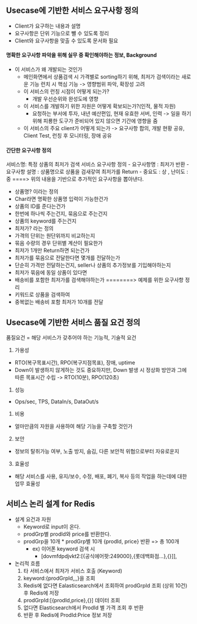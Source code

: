 ## Usecase에 기반한 서비스 요구사항 정의
- Client가 요구하는 내용과 설명
- 요구사항은 단위 기능으로 뺄 수 있도록 정리
- Client와 요구사항을 맞출 수 있도록 문서화 필요
#### 명확한 요구사항 파악을 위해 실무 중 확인해야하는 정보, Background
- 이 서비스가 왜 개발되는 것인가
	- 메인화면에서 상품검색 시 가격별로 sorting하기 위해, 최저가 검색이라는 새로운 기능 런치 시 핵심 기능 -> 영향범위 파악, 확장성 고려
	- 이 서비스의 런칭 시점이 어떻게 되는가?
		- 개발 우선순위와 완성도에 영향
	- 이 서비스를 개발하기 위한 자원은 어떻게 확보되는가?(인적, 물적 자원)
		- 요청하는 부서에 투자, 내년 예산편입, 현재 유효한 서버, 인력 -> 일을 하기위해 피룡한 도구가 준비되어 있지 않으면 기간에 영향을 줌
	- 이 서비스의 주요 client가 어떻게 되는가 -> 요구사항 합의, 개발 현황 공유, Client Test, 런칭 후 모니터링, 장애 공유

#### 간단한 요구사항 정의
서비스명: 특정 상품의 최저가 검색
서비스 요구사항 정의
	- 요구사항명 : 최저가 반환
	- 요구사항 설명 : 상품명으로 상품을 검새갛여 최저가를 Return
	- 중요도 : 상 , 난이도 : 중
====> 위의 내용을 기반으로 추가적인 요구사항을 뽑아낸다.
- 상품명? 이라는 정의
- Char라면 명확한 상품명 입력이 가능한건가
- 상품의 ID를 준다는건가
- 한번에 하나씩 주는건지, 묶음으로 주는건지
- 상품의 keyword를 주는건지
- 최저가? 라는 정의
- 가격의 단위는 원단위까지 비교하는지
- 묶음 수량의 경우 단위별 계산이 필요한가
- 최저가 1개만 Return하면 되는건가
- 최저가를 묶음으로 전달한다면 몇개를 전달하는가
- 단순히 가격만 전달하는건지, seller나 상품의 추가정보를 기입해야하는지
- 최저가 묶음에 동일 상품이 있다면
- 배송비를 포함한 최저가를 검색해야하는가
========> 예제를 위한 요구사항 정리
- 키워드로 상품을 검색하여
- 중복없는 배송비 포함 최저가 10개를 전달
## Usecase에 기반한 서비스 품질 요건 정의
품질요건 = 해당 서비스가 갖추어야 하는 기능적, 기술적 요건
1. 가용성
- RTO(복구목표시간), RPO(복구지점목표), 장애, uptime
- Down이 발생하지 않게하는 것도 중요하지만, Down 발생 시 정상화 방안과 그에 따른 목표시간 수립 -> RTO(10분), RPO(120초)
1. 성능
- Ops/sec, TPS, DataIn/s, DataOut/s
1. 비용
- 얼마만큼의 자원을 사용하여 해당 기능을 구축할 것인가
2. 보안
- 정보의 탈취가능 여부, 노출 방지, 숨김, 다른 보안적 위협으로부터 자유로운지
3. 효율성
- 해당 서비스를 사용, 유지/보수, 수정, 배포, 폐기, 복사 등의 작업을 하는데에 대한 업무 효율성


## 서비스 논리 설계 for Redis
- 설계 요건과 자원
	- Keyword로 input이 온다.
	- prodGrp별 prodId와 price를 반환한다.
	- prodGrp을 10개 * prodGrp별 10개 {prodId, price} 반환 => 총 100개 
		- ex) 이어폰 keyword 검색 시
			- [dovmfdpdjvkt2:[{공식에어팟:249000},{롯데백화점...},{}]],
- 논리적 흐름
	1. 타 서비스에서 최저가 서비스 호출 (Keyword)
	2. keyword:{prodGrpId,,,}을 조회
	3. Redis에 없다면 Ealasticsearch에서 조회하여 prodGrpId 조회 (상위 10건) 후 Redis에 저장
	4. prodGrpId:[{prodId,price},{}] 데이터 조회
	5. 없다면 Elasticsearch에서 ProdId 별 가격 조회 후 반환
	6. 반환 후 Redis에 ProdId:Price 정보 저장